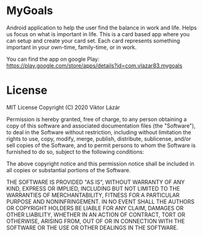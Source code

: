 # MyGoals

Android application to help the user find the balance in work and life.
Helps us focus on what is important in life. This is a card based app where you can setup and create your
card set. Each card represents something important in your own-time, family-time, or in work.

You can find the app on google Play:
https://play.google.com/store/apps/details?id=com.vlazar83.mygoals

# License
MIT License
Copyright (C) 2020 Viktor Lázár

Permission is hereby granted, free of charge, to any person obtaining a copy
of this software and associated documentation files (the "Software"), to deal
in the Software without restriction, including without limitation the rights
to use, copy, modify, merge, publish, distribute, sublicense, and/or sell
copies of the Software, and to permit persons to whom the Software is
furnished to do so, subject to the following conditions:

The above copyright notice and this permission notice shall be included in all
copies or substantial portions of the Software.

THE SOFTWARE IS PROVIDED "AS IS", WITHOUT WARRANTY OF ANY KIND, EXPRESS OR
IMPLIED, INCLUDING BUT NOT LIMITED TO THE WARRANTIES OF MERCHANTABILITY,
FITNESS FOR A PARTICULAR PURPOSE AND NONINFRINGEMENT. IN NO EVENT SHALL THE
AUTHORS OR COPYRIGHT HOLDERS BE LIABLE FOR ANY CLAIM, DAMAGES OR OTHER
LIABILITY, WHETHER IN AN ACTION OF CONTRACT, TORT OR OTHERWISE, ARISING FROM,
OUT OF OR IN CONNECTION WITH THE SOFTWARE OR THE USE OR OTHER DEALINGS IN THE
SOFTWARE.
